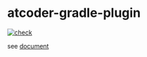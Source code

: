 atcoder-gradle-plugin 
=====================

[![check](https://github.com/nise-nabe/atcoder-gradle-plugin/actions/workflows/check.yml/badge.svg)](https://github.com/nise-nabe/atcoder-gradle-plugin/actions/workflows/check.yml)

see [document](https://nise-nabe.github.io/atcoder-gradle-plugin/en/)
